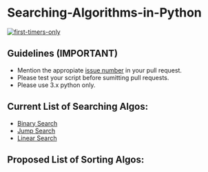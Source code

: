# Searching-Algorithms-in-Python

[![first-timers-only](https://img.shields.io/badge/first--timers--only-friendly-blue.svg?style=flat-square)](https://www.firsttimersonly.com/)

## Guidelines (IMPORTANT)
- Mention the appropiate [issue number](https://help.github.com/en/articles/autolinked-references-and-urls#issues-and-pull-requests) in your pull request.
- Please test your script before sumitting pull requests.
- Please use 3.x python only.

## Current List of Searching Algos:
- [Binary Search](https://github.com/Zircoz/Searching-Algos-in-Python/blob/master/Binary_Search.py)
- [Jump Search](https://github.com/Zircoz/Searching-Algos-in-Python/blob/master/Jump_Search.py)
- [Linear Search](https://github.com/Zircoz/Searching-Algos-in-Python/blob/master/Linear_Search.py)

## Proposed List of Sorting Algos:
